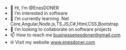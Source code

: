 - 👋 Hi, I’m @EnesDONER
- 👀 I’m interested in software
- 🌱 I’m currently learning .Net Core,Angular,Node.js,TS,JS,C#,Html,CSS,Bootstrap
- 💞️ I’m looking to collaborate on software projects
- 📫 How to reach me businessenesdoner@gmail.com 
- 🌐 Visit my website www.enesdoner.com
<!---
EnesDONER/EnesDONER is a ✨ special ✨ repository because its `README.md` (this file) appears on your GitHub profile.
You can click the Preview link to take a look at your changes.
--->
